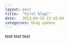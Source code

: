 ```yaml
---
layout: post
title:  "First blog!"
date:   2023-04-10 13:18:00
categories: blog update
---
```

test test test
